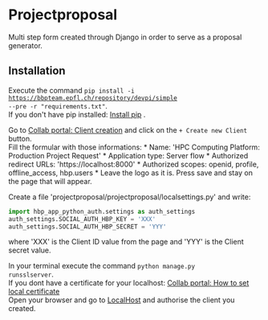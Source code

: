 # Projectproposal

Multi step form created through Django in order to serve as a proposal generator.

## Installation

Execute the command <code>pip install -i https://bbpteam.epfl.ch/repository/devpi/simple --pre -r "requirements.txt"</code>.<br />
If you don't have pip installed: [Install pip](https://pip.pypa.io/en/stable/installing/) .

Go to [Collab portal: Client creation](collab.humanbrainproject.eu/#/collab/54/nav/1051) and click on the <code>+ Create new Client</code> button.<br />
Fill the formular with those informations:
	* Name: 'HPC Computing Platform: Production Project Request'
	* Application type: Server flow
	* Authorized redirect URLs: 'https://localhost:8000'
	* Authorized scopes: openid, profile, offline_access, hbp.users
	* Leave the logo as it is.
Press save and stay on the page that will appear.

Create a file 'projectproposal/projectproposal/localsettings.py' and write:
```python
import hbp_app_python_auth.settings as auth_settings
auth_settings.SOCIAL_AUTH_HBP_KEY = 'XXX'
auth_settings.SOCIAL_AUTH_HBP_SECRET = 'YYY'
```
where 'XXX' is the Client ID value from the page and 'YYY' is the Client secret value.</code>

In your terminal execute the command <code>python manage.py runsslserver</code>.<br />
If you dont have a certificate for your localhost: [Collab portal: How to set local certificate](https://developer.humanbrainproject.eu/docs/projects/HBP%20Collaboratory%20Documentation/1.2/app-developer-manual/quickstart/setup/ssl-certificate.html) <br />
Open your browser and go to [LocalHost](https://localhost:8000/formular) and authorise the client you created.